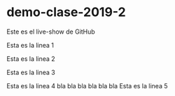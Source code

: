 # demo-clase-2019-2
Este es el live-show de GitHub

Esta es la linea 1

Esta es la linea 2

Esta es la linea 3

Esta es la linea 4
bla bla bla bla bla bla
Esta es la linea 5
